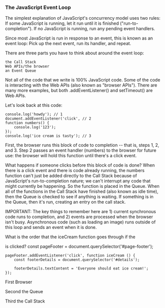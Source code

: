 ### The JavaScript Event Loop

The simplest explanation of JavaScript's concurrency model uses two rules: If some JavaScript is running, let it run until it is finished ("run-to-completion"). If no JavaScript is running, run any pending event handlers.

Since most JavaScript is run in response to an event, this is known as an event loop: Pick up the next event, run its handler, and repeat.

There are three parts you have to think about around the event loop:

    the Call Stack
    Web APIs/the browser
    an Event Queue

Not all of the code that we write is 100% JavaScript code. Some of the code is interacting with the Web APIs (also known as "browser APIs"). There are many more examples, but both .addEventListener() and setTimeout() are Web APIs.

Let's look back at this code:

    console.log('howdy'); // 1
    document.addEventListener('click', // 2
    function numbers() {
        console.log('123');
    });
    console.log('ice cream is tasty'); // 3

First, the browser runs this block of code to completion -- that is, steps 1, 2, and 3. Step 2 passes an event handler (numbers) to the browser for future use: the browser will hold this function until there's a click event.

What happens if someone clicks before this block of code is done? When there is a click event and there is code already running, the numbers function can't just be added directly to the Call Stack because of JavaScript's run-to-completion nature; we can't interrupt any code that might currently be happening. So the function is placed in the Queue. When all of the functions in the Call Stack have finished (also known as idle time), then the Queue is checked to see if anything is waiting. If something is in the Queue, then it's run, creating an entry on the call stack.

IMPORTANT: The key things to remember here are 1) current synchronous code runs to completion, and 2) events are processed when the browser isn't busy. Asynchronous code (such as loading an image) runs outside of this loop and sends an event when it is done.

What is the order that the iceCream function goes through if the <footer> is clicked?
    const pageFooter = document.querySelector('#page-footer');

    pageFooter.addEventListener('click', function iceCream () {
        const footerDetails = document.querySelector('#details');

        footerDetails.textContent = 'Everyone should eat ice cream!';
    });

First   Browser

Second  the Queue

Third   the Call Stack

